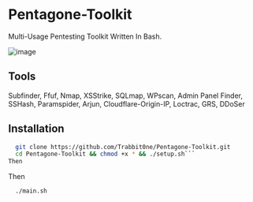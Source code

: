 # Pentagone-Toolkit

Multi-Usage Pentesting Toolkit Written In Bash.

![image](https://github.com/user-attachments/assets/39e101d0-1689-4d25-abe4-5f33e8051122)

## Tools

Subfinder,
Ffuf,
Nmap,
XSStrike,
SQLmap,
WPscan,
Admin Panel Finder,
SSHash,
Paramspider,
Arjun,
Cloudflare-Origin-IP,
Loctrac,
GRS,
DDoSer

## Installation



```bash
  git clone https://github.com/Trabbit0ne/Pentagone-Toolkit.git
  cd Pentagone-Toolkit && chmod +x * && ./setup.sh```
Then
```
Then
```
  ./main.sh
```
    
